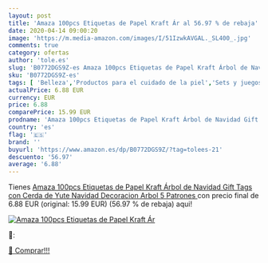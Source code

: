 ```yaml
---
layout: post
title: 'Amaza 100pcs Etiquetas de Papel Kraft Ár al 56.97 % de rebaja'
date: 2020-04-14 09:00:20
image: 'https://m.media-amazon.com/images/I/51IzwkAVGAL._SL400_.jpg'
comments: true
category: ofertas
author: 'tole.es'
slug: 'B0772DGS9Z-es Amaza 100pcs Etiquetas de Papel Kraft Árbol de Navidad...'
sku: 'B0772DGS9Z-es'
tags: [ 'Belleza','Productos para el cuidado de la piel','Sets y juegos para el cuidado de la piel','navidad', ]
actualPrice: 6.88 EUR
currency: EUR
price: 6.88
comparePrice: 15.99 EUR
prodname: 'Amaza 100pcs Etiquetas de Papel Kraft Árbol de Navidad Gift Tags con Cerda de Yute Navidad Decoracion Arbol  5 Patrones '
country: 'es'
flag: '🇪🇸'
brand: ''
buyurl: 'https://www.amazon.es/dp/B0772DGS9Z/?tag=tolees-21'
descuento: '56.97'
average: '6.88'
---
```


Tienes [Amaza 100pcs Etiquetas de Papel Kraft Árbol de Navidad Gift Tags con Cerda de Yute Navidad Decoracion Arbol  5 Patrones ](https://www.amazon.es/dp/B0772DGS9Z/?tag=tolees-21) con precio final de  6.88 EUR (original: 15.99 EUR) (56.97 %  de rebaja) aqui!

[![Amaza 100pcs Etiquetas de Papel Kraft Ár](https://m.media-amazon.com/images/I/51IzwkAVGAL._SL400_.jpg)](https://www.amazon.es/dp/B0772DGS9Z/?tag=tolees-21)

🔎:


[🛒 Comprar!!!](https://www.amazon.es/dp/B0772DGS9Z/?tag=tolees-21)
